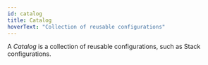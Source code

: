 ```yaml
---
id: catalog
title: Catalog
hoverText: "Collection of reusable configurations"
---
```

A *Catalog* is a collection of reusable configurations, such as Stack configurations.
